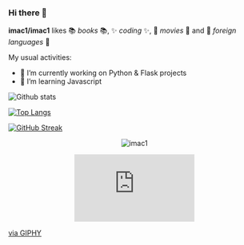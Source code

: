 ### Hi there 👋


**imac1/imac1** likes  :books: _books_ :books:, ✨ _coding_ ✨, :movie_camera: _movies_ :movie_camera: and :speech_balloon: _foreign languages_ :speech_balloon:

My usual activities:

- 🔭 I’m currently working on Python & Flask projects
- 🌱 I’m learning Javascript

![Github stats](https://github-readme-stats.vercel.app/api?username=imac1&theme=tokyonight&show_icons=true&count_private=true)


[![Top Langs](https://github-readme-stats.vercel.app/api/top-langs/?username=imac1&langs_count=8&theme=tokyonight)](https://github.com/imac1/github-readme-stats)

[![GitHub Streak](http://github-readme-streak-stats.herokuapp.com?user=imac1&theme=dark&background=000000)](https://git.io/streak-stats)

<p align="center"> <img src="https://komarev.com/ghpvc/?username=imac1&label=Profile%20views&color=0e75b6&style=flat" alt="imac1" /> </p>
<p align="center">
  <iframe src="https://giphy.com/embed/RbDKaczqWovIugyJmW" width="240" height="135" frameBorder="0" class="giphy-embed" allowFullScreen></iframe><p><a href="https://giphy.com/gifs/looneytunesworldofmayhem-world-of-mayhem-looney-tunes-ltwom-RbDKaczqWovIugyJmW">via GIPHY</a></p>
</p>


